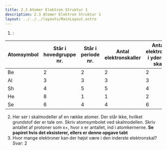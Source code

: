 ```yaml
---
title: 2.3 Atomer Elektron Struktur 1
description: 2.3 Atomer Elektron Struktur 1
layout: ../../../layouts/MainLayout.astro
---
```

1. :

|Atomsymbol|Står i hovedgruppe nr.|Står i periode nr.|Antal elektronskaller|Antal elektroner i yderste skal|
|-|-|-|-|-|
|Be|2|2|2|2|
|Al|3|3|3|3|
|Sh|4|5|5|4|
|He|8|1|1|2|
|Se|6|4|4|6|

2. Her ser i skalmodeller af en række atomer. Der står ikke, hvilket grundstof der er tale om. Skriv atomsymbolet ved skalmodellen. Skriv antallet af protoner som x+, hvor x er antallet, ind i atomkernerne. **Se papiret hvis det eksisterer, ellers er denne opgave tabt**
3. Hvor mange elektroner kan der højst være i den inderste elektronskal? Svar: 2
